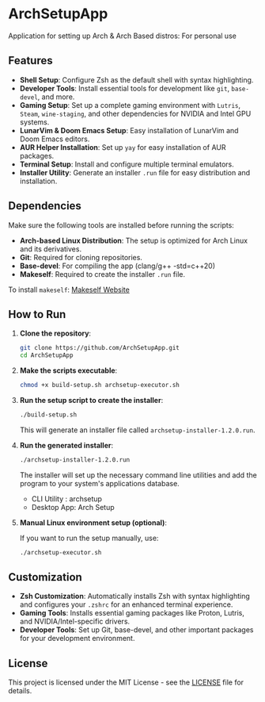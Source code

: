 # ArchSetupApp
Application for setting up Arch &amp; Arch Based distros: For personal use

## Features

- **Shell Setup**: Configure Zsh as the default shell with syntax highlighting.
- **Developer Tools**: Install essential tools for development like `git`, `base-devel`, and more.
- **Gaming Setup**: Set up a complete gaming environment with `Lutris`, `Steam`, `wine-staging`, and other dependencies for NVIDIA and Intel GPU systems.
- **LunarVim & Doom Emacs Setup**: Easy installation of LunarVim and Doom Emacs editors.
- **AUR Helper Installation**: Set up `yay` for easy installation of AUR packages.
- **Terminal Setup**: Install and configure multiple terminal emulators.
- **Installer Utility**: Generate an installer `.run` file for easy distribution and installation.

## Dependencies

Make sure the following tools are installed before running the scripts:

- **Arch-based Linux Distribution**: The setup is optimized for Arch Linux and its derivatives.
- **Git**: Required for cloning repositories.
- **Base-devel**: For compiling the app (clang/g++ -std=c++20)
- **Makeself**: Required to create the installer `.run` file.

To install `makeself`: [Makeself Website](https://makeself.io/)

## How to Run

1. **Clone the repository**:

    ```bash
    git clone https://github.com/ArchSetupApp.git
    cd ArchSetupApp
    ```

2. **Make the scripts executable**:

    ```bash
    chmod +x build-setup.sh archsetup-executor.sh
    ```

3. **Run the setup script to create the installer**:

    ```bash
    ./build-setup.sh
    ```

   This will generate an installer file called `archsetup-installer-1.2.0.run`.

4. **Run the generated installer**:

    ```bash
    ./archsetup-installer-1.2.0.run
    ```

   The installer will set up the necessary command line utilities and add the program to your system's applications database.
    + CLI Utility : archsetup
    + Desktop App: Arch Setup

5. **Manual Linux environment setup (optional)**:

    If you want to run the setup manually, use:

    ```bash
    ./archsetup-executor.sh
    ```

## Customization

- **Zsh Customization**: Automatically installs Zsh with syntax highlighting and configures your `.zshrc` for an enhanced terminal experience.
- **Gaming Tools**: Installs essential gaming packages like Proton, Lutris, and NVIDIA/Intel-specific drivers.
- **Developer Tools**: Set up Git, base-devel, and other important packages for your development environment.

## License

This project is licensed under the MIT License - see the [LICENSE](LICENSE) file for details.
